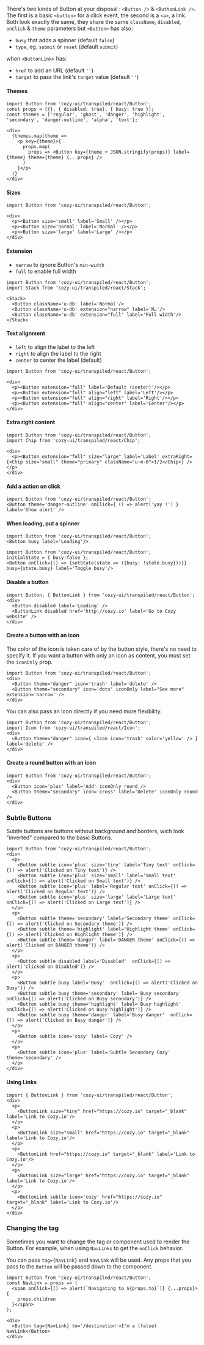 There's two kinds of Button at your disposal : `<Button />` & `<ButtonLink />`.
The first is a basic `<button>` for a click event, the second is a `<a>`, a link.
Both look exactly the same, they share the same `className`, `disabled`, `onClick` & `theme` parameters but `<Button>` has also:

* `busy` that adds a spinner (default `false`)
* `type`, eg. `submit` or `reset` (default `submit`)

when `<ButtonLink>` has:

* `href` to add an URL (default `''`)
* `target` to pass the link's `target` value (default `''`)

#### Themes

```
import Button from 'cozy-ui/transpiled/react/Button';
const props = [{}, { disabled: true}, { busy: true }];
const themes = ['regular', 'ghost', 'danger', 'highlight', 'secondary', 'danger-outline', 'alpha', 'text'];

<div>
  {themes.map(theme =>
    <p key={theme}>{
      props.map(
        props => <Button key={theme + JSON.stringify(props)} label={theme} theme={theme} {...props} />
      )
    }</p>
  )}
</div>
```

#### Sizes

```
import Button from 'cozy-ui/transpiled/react/Button';

<div>
  <p><Button size='small' label='Small' /></p>
  <p><Button size='normal' label='Normal' /></p>
  <p><Button size='large' label='Large' /></p>
</div>
```

#### Extension

* `narrow` to ignore Button's `min-width`
* `full` to enable full width

```
import Button from 'cozy-ui/transpiled/react/Button';
import Stack from 'cozy-ui/transpiled/react/Stack';

<Stack>
  <Button className='u-db' label='Normal'/>
  <Button className='u-db' extension="narrow" label='N…'/>
  <Button className='u-db' extension="full" label='Full width'/>
</Stack>
```

#### Text alignment

* `left` to align the label to the left
* `right` to align the label to the right
* `center` to center the label (default)

```
import Button from 'cozy-ui/transpiled/react/Button';

<div>
  <p><Button extension="full" label='Default (center)'/></p>
  <p><Button extension="full" align="left" label='Left'/></p>
  <p><Button extension="full" align="right" label='Right'/></p>
  <p><Button extension="full" align="center" label='Center'/></p>
</div>
```

#### Extra right content

```
import Button from 'cozy-ui/transpiled/react/Button';
import Chip from 'cozy-ui/transpiled/react/Chip';

<div>
  <p><Button extension="full" size="large" label='Label' extraRight={<Chip size="small" theme="primary" className="u-m-0">1/2</Chip>} /></p>
</div>
```

#### Add a action on click

```
import Button from 'cozy-ui/transpiled/react/Button';
<Button theme='danger-outline' onClick={ () => alert('yay !') } label='Show alert' />
```

#### When loading, put a spinner

```
import Button from 'cozy-ui/transpiled/react/Button';
<Button busy label='Loading'/>
```

```
import Button from 'cozy-ui/transpiled/react/Button';
initialState = { busy:false };
<Button onClick={() => {setState(state => ({busy: !state.busy}))}} busy={state.busy} label='Toggle busy'/>
```

#### Disable a button

```
import Button, { ButtonLink } from 'cozy-ui/transpiled/react/Button';
<div>
  <Button disabled label='Loading' />
  <ButtonLink disabled href='http://cozy.io' label='Go to Cozy website' />
</div>
```

#### Create a button with an icon

The color of the icon is taken care of by the button style, there's no need to specify it.
If you want a button with only an icon as content, you must set the `iconOnly` prop.

```
import Button from 'cozy-ui/transpiled/react/Button';
<div>
  <Button theme="danger" icon='trash' label='delete' />
  <Button theme="secondary" icon='dots' iconOnly label="See more" extension='narrow' />
</div>
```

You can also pass an Icon directly if you need more flexibility.

```
import Button from 'cozy-ui/transpiled/react/Button';
import Icon from 'cozy-ui/transpiled/react/Icon';
<div>
  <Button theme="danger" icon={ <Icon icon='trash' color='yellow' /> } label='delete' />
</div>
```

#### Create a round button with an icon

```
import Button from 'cozy-ui/transpiled/react/Button';
<div>
  <Button icon='plus' label='Add' iconOnly round />
  <Button theme="secondary" icon='cross' label='Delete' iconOnly round />
</div>
```

### Subtle Buttons

Subtle buttons are buttons without background and borders, wich look "inverted" compared to the basic Buttons.

```
import Button from 'cozy-ui/transpiled/react/Button';
<div>
  <p>
    <Button subtle icon='plus' size='tiny' label='Tiny text' onClick={() => alert('Clicked on Tiny text')} />
    <Button subtle icon='plus' size='small' label='Small text' onClick={() => alert('Clicked on Small text')} />
    <Button subtle icon='plus' label='Regular text' onClick={() => alert('Clicked on Regular text')} />
    <Button subtle icon='plus' size='large' label='Large text' onClick={() => alert('Clicked on Large text')} />
  </p>
  <p>
    <Button subtle theme='secondary' label='Secondary theme' onClick={() => alert('Clicked on Secondary theme')} />
    <Button subtle theme='highlight' label='Highlight theme' onClick={() => alert('Clicked on Highlight theme')} />
    <Button subtle theme='danger' label='DANGER theme' onClick={() => alert('Clicked on DANGER theme')} />
  </p>
  <p>
    <Button subtle disabled label='Disabled'  onClick={() => alert('Clicked on Disabled')} />
  </p>
  <p>
    <Button subtle busy label='Busy'  onClick={() => alert('Clicked on Busy')} />
    <Button subtle busy theme='secondary' label='Busy secondary'  onClick={() => alert('Clicked on Busy secondary')} />
    <Button subtle busy theme='highlight' label='Busy highlight'  onClick={() => alert('Clicked on Busy highlight')} />
    <Button subtle busy theme='danger' label='Busy danger'  onClick={() => alert('Clicked on Busy danger')} />
  </p>
  <p>
    <Button subtle icon='cozy' label='Cozy' />
  </p>
  <p>
    <Button subtle icon='plus' label='Subtle Secondary Cozy' theme='secondary' />
  </p>
</div>
```

#### Using Links

```
import { ButtonLink } from 'cozy-ui/transpiled/react/Button';
<div>
  <p>
    <ButtonLink size="tiny" href="https://cozy.io" target="_blank" label='Link to Cozy.io'/>
  </p>
  <p>
    <ButtonLink size="small" href="https://cozy.io" target="_blank" label='Link to Cozy.io'/>
  </p>
  <p>
    <ButtonLink href="https://cozy.io" target="_blank" label='Link to Cozy.io'/>
  </p>
  <p>
    <ButtonLink size="large" href="https://cozy.io" target="_blank" label='Link to Cozy.io'/>
  </p>
  <p>
    <ButtonLink subtle icon='cozy' href="https://cozy.io" target="_blank" label='Link to Cozy.io'/>
  </p>
</div>
```

### Changing the tag

Sometimes you want to change the tag or component used to render the Button. For example, when using `NavLinks` to get the `onClick` behavior.

You can pass `tag={NavLink}` and `NavLink` will be used. Any props that you
pass to the `Button` will be passed down to the component.

```
import Button from 'cozy-ui/transpiled/react/Button';
const NavLink = props => (
  <span onClick={() => alert(`Navigating to ${props.to}`)} {...props}>{
    props.children
  }</span>
);

<div>
  <Button tag={NavLink} to='/destination'>I'm a (false) NavLink</Button>
</div>
```
